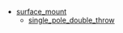 * [surface_mount](surface_mount)
  * [single_pole_double_throw](/surface_mount/single_pole_double_throw)
